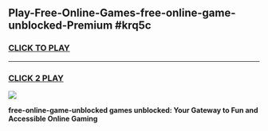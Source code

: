 
## Play-Free-Online-Games-free-online-game-unblocked-Premium #krq5c
<h3>
<a href="https://premium.freeplayer.one?title=free-online-game-unblocked&ref=8M">CLICK TO PLAY</a></h3>
<hr>

<h3>
<a href="https://premium.freeplayer.one?title=free-online-game-unblocked&ref=8M">CLICK 2 PLAY</a>
  
</h3>

<a href="https://premium.freeplayer.one?title=free-online-game-unblocked&ref=8M"><img src="https://clearcache.store/games.png"></a>


**free-online-game-unblocked games unblocked: Your Gateway to Fun and Accessible Online Gaming**

